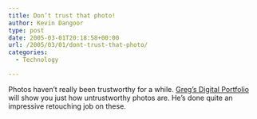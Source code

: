 ```yaml
---
title: Don’t trust that photo!
author: Kevin Dangoor
type: post
date: 2005-03-01T20:18:58+00:00
url: /2005/03/01/dont-trust-that-photo/
categories:
  - Technology

---
```

Photos haven&#8217;t really been trustworthy for a while. [Greg&#8217;s Digital Portfolio][1] will show you just how untrustworthy photos are. He&#8217;s done quite an impressive retouching job on these.

 [1]: http://homepage.mac.com/gapodaca/digital/digital.html "Greg's Digital Portfolio"